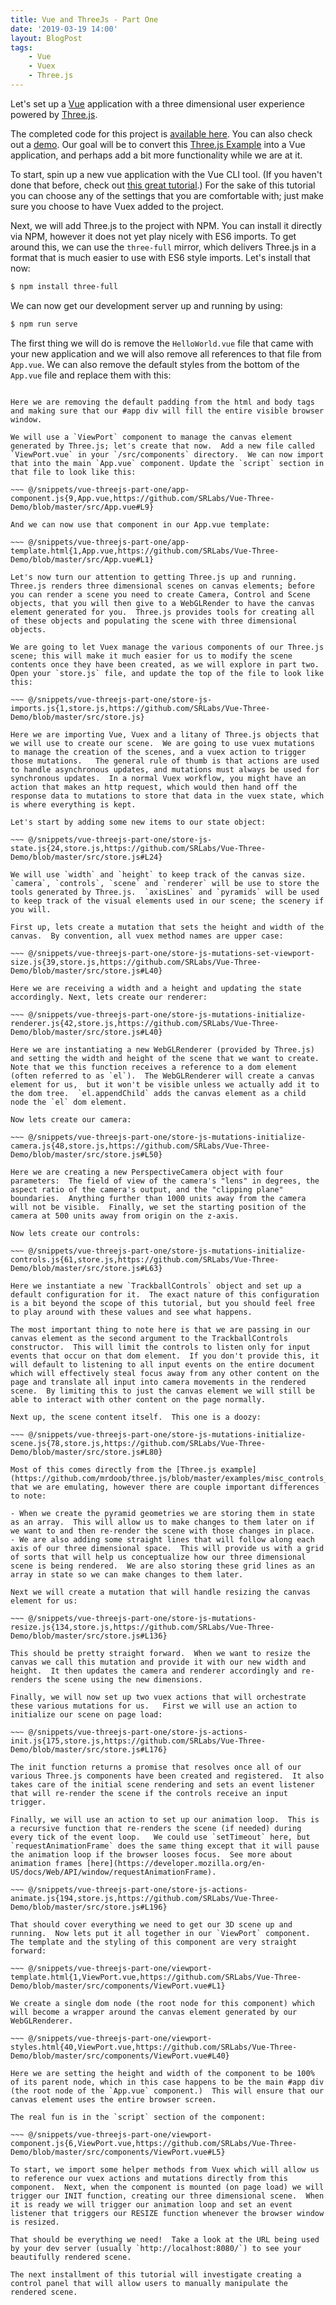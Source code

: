 ```yaml
---
title: Vue and ThreeJs - Part One
date: '2019-03-19 14:00'
layout: BlogPost
tags:
    - Vue
    - Vuex
    - Three.js
---
```


Let's set up a [Vue](https://vuejs.org/) application with a three dimensional user experience powered by [Three.js](https://threejs.org).

<!-- more -->

The completed code for this project is [available here](https://github.com/stagerightlabs/Vue-Three-Demo).  You can also check out a [demo](https://vuethree.stagerightlabs.com/).  Our goal will be to convert this [Three.js Example](https://threejs.org/examples/?q=controls#misc_controls_trackball) into a Vue application, and perhaps add a bit more functionality while we are at it.

To start, spin up a new vue application with the Vue CLI tool.  (If you haven't done that before, check out [this great tutorial](https://flaviocopes.com/vue-cli/).)  For the sake of this tutorial you can choose any of the settings that you are comfortable with; just make sure you choose to have Vuex added to the project.

Next, we will add Three.js to the project with NPM.  You can install it directly via NPM, however it does not yet play nicely with ES6 imports.  To get around this, we can use the `three-full` mirror, which delivers Three.js in a format that is much easier to use with ES6 style imports.  Let's install that now:

``` sh
$ npm install three-full
```

We can now get our development server up and running by using:

``` sh
$ npm run serve
```

The first thing we will do is remove the `HelloWorld.vue` file that came with your new application and we will also remove all references to that file from `App.vue`.  We can also remove the default styles from the bottom of the `App.vue` file and replace them with this:

~~~ @/snippets/vue-threejs-part-one/container-styles.html{20,App.vue,https://github.com/SRLabs/Vue-Three-Demo/blob/master/src/App.vue#L20}

Here we are removing the default padding from the html and body tags and making sure that our #app div will fill the entire visible browser window.

We will use a `ViewPort` component to manage the canvas element generated by Three.js; let's create that now.  Add a new file called `ViewPort.vue` in your `/src/components` directory.  We can now import that into the main `App.vue` component. Update the `script` section in that file to look like this:

~~~ @/snippets/vue-threejs-part-one/app-component.js{9,App.vue,https://github.com/SRLabs/Vue-Three-Demo/blob/master/src/App.vue#L9}

And we can now use that component in our App.vue template:

~~~ @/snippets/vue-threejs-part-one/app-template.html{1,App.vue,https://github.com/SRLabs/Vue-Three-Demo/blob/master/src/App.vue#L1}

Let's now turn our attention to getting Three.js up and running.  Three.js renders three dimensional scenes on canvas elements; before you can render a scene you need to create Camera, Control and Scene objects, that you will then give to a WebGLRender to have the canvas element generated for you.  Three.js provides tools for creating all of these objects and populating the scene with three dimensional objects.

We are going to let Vuex manage the various components of our Three.js scene; this will make it much easier for us to modify the scene contents once they have been created, as we will explore in part two.  Open your `store.js` file, and update the top of the file to look like this:

~~~ @/snippets/vue-threejs-part-one/store-js-imports.js{1,store.js,https://github.com/SRLabs/Vue-Three-Demo/blob/master/src/store.js}

Here we are importing Vue, Vuex and a litany of Three.js objects that we will use to create our scene.  We are going to use vuex mutations to manage the creation of the scenes, and a vuex action to trigger those mutations.   The general rule of thumb is that actions are used to handle asynchronous updates, and mutations must always be used for synchronous updates.  In a normal Vuex workflow, you might have an action that makes an http request, which would then hand off the response data to mutations to store that data in the vuex state, which is where everything is kept.

Let's start by adding some new items to our state object:

~~~ @/snippets/vue-threejs-part-one/store-js-state.js{24,store.js,https://github.com/SRLabs/Vue-Three-Demo/blob/master/src/store.js#L24}

We will use `width` and `height` to keep track of the canvas size.  `camera`, `controls`, `scene` and `renderer` will be use to store the tools generated by Three.js.  `axisLines` and `pyramids` will be used to keep track of the visual elements used in our scene; the scenery if you will.

First up, lets create a mutation that sets the height and width of the canvas.  By convention, all vuex method names are upper case:

~~~ @/snippets/vue-threejs-part-one/store-js-mutations-set-viewport-size.js{39,store.js,https://github.com/SRLabs/Vue-Three-Demo/blob/master/src/store.js#L40}

Here we are receiving a width and a height and updating the state accordingly. Next, lets create our renderer:

~~~ @/snippets/vue-threejs-part-one/store-js-mutations-initialize-renderer.js{42,store.js,https://github.com/SRLabs/Vue-Three-Demo/blob/master/src/store.js#L40}

Here we are instantiating a new WebGLRenderer (provided by Three.js) and setting the width and height of the scene that we want to create.  Note that we this function receives a reference to a dom element (often referred to as `el`).  The WebGLRenderer will create a canvas element for us,  but it won't be visible unless we actually add it to the dom tree.  `el.appendChild` adds the canvas element as a child node the `el` dom element.

Now lets create our camera:

~~~ @/snippets/vue-threejs-part-one/store-js-mutations-initialize-camera.js{48,store.js,https://github.com/SRLabs/Vue-Three-Demo/blob/master/src/store.js#L50}

Here we are creating a new PerspectiveCamera object with four parameters:  The field of view of the camera's "lens" in degrees, the aspect ratio of the camera's output, and the "clipping plane" boundaries.  Anything further than 1000 units away from the camera will not be visible.  Finally, we set the starting position of the camera at 500 units away from origin on the z-axis.

Now lets create our controls:

~~~ @/snippets/vue-threejs-part-one/store-js-mutations-initialize-controls.js{61,store.js,https://github.com/SRLabs/Vue-Three-Demo/blob/master/src/store.js#L63}

Here we instantiate a new `TrackballControls` object and set up a default configuration for it.  The exact nature of this configuration is a bit beyond the scope of this tutorial, but you should feel free to play around with these values and see what happens.

The most important thing to note here is that we are passing in our canvas element as the second argument to the TrackballControls constructor.  This will limit the controls to listen only for input events that occur on that dom element.  If you don't provide this, it will default to listening to all input events on the entire document which will effectively steal focus away from any other content on the page and translate all input into camera movements in the rendered scene.  By limiting this to just the canvas element we will still be able to interact with other content on the page normally.

Next up, the scene content itself.  This one is a doozy:

~~~ @/snippets/vue-threejs-part-one/store-js-mutations-initialize-scene.js{78,store.js,https://github.com/SRLabs/Vue-Three-Demo/blob/master/src/store.js#L80}

Most of this comes directly from the [Three.js example](https://github.com/mrdoob/three.js/blob/master/examples/misc_controls_trackball.html) that we are emulating, however there are couple important differences to note:

- When we create the pyramid geometries we are storing them in state as an array.  This will allow us to make changes to them later on if we want to and then re-render the scene with those changes in place.
- We are also adding some straight lines that will follow along each axis of our three dimensional space.  This will provide us with a grid of sorts that will help us conceptualize how our three dimensional scene is being rendered.  We are also storing these grid lines as an array in state so we can make changes to them later.

Next we will create a mutation that will handle resizing the canvas element for us:

~~~ @/snippets/vue-threejs-part-one/store-js-mutations-resize.js{134,store.js,https://github.com/SRLabs/Vue-Three-Demo/blob/master/src/store.js#L136}

This should be pretty straight forward.  When we want to resize the canvas we call this mutation and provide it with our new width and height.  It then updates the camera and renderer accordingly and re-renders the scene using the new dimensions.

Finally, we will now set up two vuex actions that will orchestrate these various mutations for us.   First we will use an action to initialize our scene on page load:

~~~ @/snippets/vue-threejs-part-one/store-js-actions-init.js{175,store.js,https://github.com/SRLabs/Vue-Three-Demo/blob/master/src/store.js#L176}

The init function returns a promise that resolves once all of our various Three.js components have been created and registered.  It also takes care of the initial scene rendering and sets an event listener that will re-render the scene if the controls receive an input trigger.

Finally, we will use an action to set up our animation loop.  This is a recursive function that re-renders the scene (if needed) during every tick of the event loop.   We could use `setTimeout` here, but `requestAnimationFrame` does the same thing except that it will pause the animation loop if the browser looses focus.  See more about animation frames [here](https://developer.mozilla.org/en-US/docs/Web/API/window/requestAnimationFrame).

~~~ @/snippets/vue-threejs-part-one/store-js-actions-animate.js{194,store.js,https://github.com/SRLabs/Vue-Three-Demo/blob/master/src/store.js#L196}

That should cover everything we need to get our 3D scene up and running.  Now lets put it all together in our `ViewPort` component.  The template and the styling of this component are very straight forward:

~~~ @/snippets/vue-threejs-part-one/viewport-template.html{1,ViewPort.vue,https://github.com/SRLabs/Vue-Three-Demo/blob/master/src/components/ViewPort.vue#L1}

We create a single dom node (the root node for this component) which will become a wrapper around the canvas element generated by our WebGLRenderer.

~~~ @/snippets/vue-threejs-part-one/viewport-styles.html{40,ViewPort.vue,https://github.com/SRLabs/Vue-Three-Demo/blob/master/src/components/ViewPort.vue#L40}

Here we are setting the height and width of the component to be 100% of its parent node, which in this case happens to be the main #app div (the root node of the `App.vue` component.)  This will ensure that our canvas element uses the entire browser screen.

The real fun is in the `script` section of the component:

~~~ @/snippets/vue-threejs-part-one/viewport-component.js{6,ViewPort.vue,https://github.com/SRLabs/Vue-Three-Demo/blob/master/src/components/ViewPort.vue#L5}

To start, we import some helper methods from Vuex which will allow us to reference our vuex actions and mutations directly from this component.  Next, when the component is mounted (on page load) we will trigger our INIT function, creating our three dimensional scene.  When it is ready we will trigger our animation loop and set an event listener that triggers our RESIZE function whenever the browser window is resized.

That should be everything we need!  Take a look at the URL being used by your dev server (usually `http://localhost:8080/`) to see your beautifully rendered scene.

The next installment of this tutorial will investigate creating a control panel that will allow users to manually manipulate the rendered scene.
